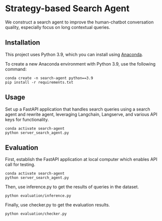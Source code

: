 # Strategy-based Search Agent

We construct a search agent to improve the human-chatbot conversation quality, especially focus on long contextual queries.

## Installation

This project uses Python 3.9, which you can install using [Anaconda](https://www.anaconda.com/products/distribution). 

To create a new Anaconda environment with Python 3.9, use the following command:

```{bash}
conda create -n search-agent python==3.9
pip install -r requirements.txt
```

## Usage

Set up a FastAPI application that handles search queries using a search agent and rewrite agent, leveraging Langchain, Langserve, and various API keys for functionality.

```{bash}
conda activate search-agent
python server_search_agent.py
```


## Evaluation

First, establish the FastAPI application at local computer which enables API call for testing.

```{bash}
conda activate search-agent
python server_search_agent.py
```

Then, use inference.py to get the results of queries in the dataset.
```{bash}
python evaluation/inference.py
```

Finally, use checker.py to get the evaluation results.
```{bash}
python evaluation/checker.py
```